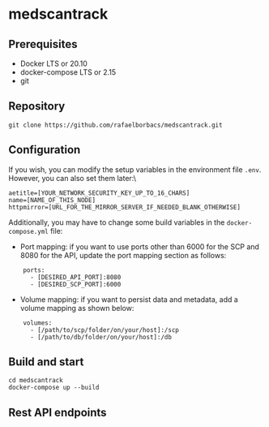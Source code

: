 # medscantrack

## Prerequisites

- Docker LTS or 20.10
- docker-compose LTS or 2.15
- git

## Repository

```
git clone https://github.com/rafaelborbacs/medscantrack.git
```

## Configuration

If you wish, you can modify the setup variables in the environment file `.env`. However, you can also set them later:\

```
aetitle=[YOUR_NETWORK_SECURITY_KEY_UP_TO_16_CHARS]
name=[NAME_OF_THIS_NODE]
httpmirror=[URL_FOR_THE_MIRROR_SERVER_IF_NEEDED_BLANK_OTHERWISE]
```

Additionally, you may have to change some build variables in the `docker-compose.yml` file:

- Port mapping: if you want to use ports other than 6000 for the SCP and 8080 for the API, update the port mapping section as follows:

```
    ports:
      - [DESIRED_API_PORT]:8080
      - [DESIRED_SCP_PORT]:6000
```

- Volume mapping: if you want to persist data and metadata, add a volume mapping as shown below:

```
    volumes:
      - [/path/to/scp/folder/on/your/host]:/scp
      - [/path/to/db/folder/on/your/host]:/db
```

## Build and start

```
cd medscantrack
docker-compose up --build
```

## Rest API endpoints
